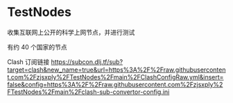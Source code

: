 # TestNodes
收集互联网上公开的科学上网节点，并进行测试

有约 40 个国家的节点

Clash 订阅链接 https://subcon.dlj.tf/sub?target=clash&new_name=true&url=https%3A%2F%2Fraw.githubusercontent.com%2Fzjsxply%2FTestNodes%2Fmain%2FClashConfigRaw.yml&insert=false&config=https%3A%2F%2Fraw.githubusercontent.com%2Fzjsxply%2FTestNodes%2Fmain%2Fclash-sub-convertor-config.ini
